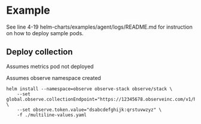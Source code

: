 # Example

See line 4-19 helm-charts/examples/agent/logs/README.md for instruction on how to deploy sample pods.

## Deploy collection
Assumes metrics pod not deployed

Assumes observe namespace created
```
helm install --namespace=observe observe-stack observe/stack \
    --set global.observe.collectionEndpoint="https://12345678.observeinc.com/v1/http" \
    --set observe.token.value="dsabcdefghijk:qrstuvwzyz" \
    -f ./multiline-values.yaml
```
